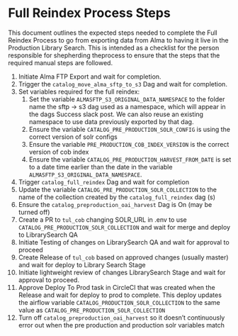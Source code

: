 
# Full Reindex Process Steps

This document outlines the expected steps needed to complete the Full Reindex Process to go from exporting data from Alma to having it live in the Production Library Search. This is intended as a checklist for the person responsible for shepherding theprocess to ensure that the steps that the required manual steps are followed.

1. Initiate Alma FTP Export and wait for completion.
1. Trigger the `catalog_move_alma_sftp_to_s3` Dag and wait for completion.
1. Set variables required for the full reindex:
   1. Set the variable `ALMASFTP_S3_ORIGINAL_DATA_NAMESPACE` to the folder name the sftp -> s3 dag used as a namespace, which will appear in the dags Success slack post. We can also reuse an existing namespace to use data previously exported by that dag. 
   2. Ensure the variable `CATALOG_PRE_PRODUCTION_SOLR_CONFIG` is using the correct version of solr configs
   3. Ensure the variable `PRE_PRODUCTION_COB_INDEX_VERSION` is the correct version of cob index
   4. Ensure the variable `CATALOG_PRE_PRODUCTION_HARVEST_FROM_DATE` is set to a date time earlier than the date in the variable `ALMASFTP_S3_ORIGINAL_DATA_NAMESPACE`.
2. Trigger `catalog_full_reindex` Dag and wait for completion
3. Update the variable `CATALOG_PRE_PRODUCTION_SOLR_COLLECTION` to the name of the collection created by the `catalog_full_reindex` dag (s)  
4. Ensure the `catalog_preproduction_oai_harvest` Dag is On (may be turned off)
5. Create a PR to `tul_cob` changing SOLR_URL in .env to use `CATALOG_PRE_PRODUCTION_SOLR_COLLECTION` and wait for merge and deploy to LibrarySearch QA
6. Initiate Testing of changes on LibrarySearch QA and wait for approval to proceed
7. Create Release of `tul_cob` based on approved changes (usually master) and wait for deploy to Library Search Stage
8. Initiate lightweight review of changes LibrarySearch Stage and wait for approval to proceed.
9.  Approve Deploy To Prod task in CircleCI that was created when the Release and wait for deploy to prod to complete. This deploy updates the airflow variable `CATALOG_PRODUCTION_SOLR_COLLECTION` to the same value as `CATALOG_PRE_PRODUCTION_SOLR_COLLECTION`
10. Turn off `catalog_preproduction_oai_harvest` so it doesn’t continuously error out when the pre production and production solr variables match

